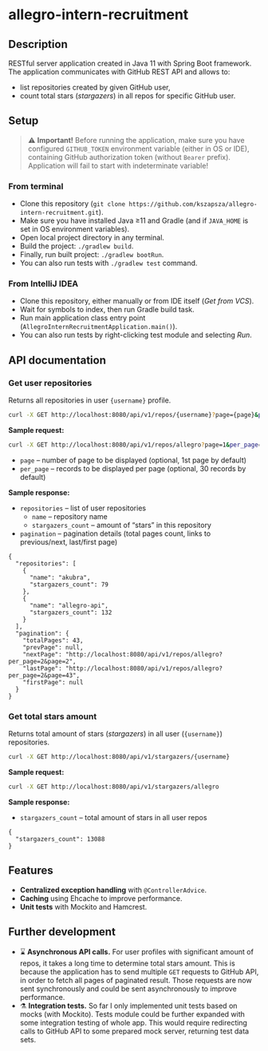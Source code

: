 # allegro-intern-recruitment

## Description

RESTful server application created in Java 11 with Spring Boot framework. The application communicates with GitHub REST
API and allows to:

* list repositories created by given GitHub user,
* count total stars (*stargazers*) in all repos for specific GitHub user.

## Setup

> :warning: **Important!** Before running the application, make sure you have configured `GITHUB_TOKEN` environment
> variable (either in OS or IDE), containing GitHub authorization token (without `Bearer` prefix). Application will fail
> to start with indeterminate variable!

### From terminal

* Clone this repository (`git clone https://github.com/kszapsza/allegro-intern-recruitment.git`).
* Make sure you have installed Java ≥11 and Gradle (and if `JAVA_HOME` is set in OS environment variables).
* Open local project directory in any terminal.
* Build the project: `./gradlew build`.
* Finally, run built project: `./gradlew bootRun`.
* You can also run tests with `./gradlew test` command.

### From IntelliJ IDEA

* Clone this repository, either manually or from IDE itself (*Get from VCS*).
* Wait for symbols to index, then run Gradle build task.
* Run main application class entry point (`AllegroInternRecruitmentApplication.main()`).
* You can also run tests by right-clicking test module and selecting *Run*.

## API documentation

### Get user repositories

Returns all repositories in user `{username}` profile.

```bash
curl -X GET http://localhost:8080/api/v1/repos/{username}?page={page}&per_page={per_page}
```

**Sample request:**

```bash
curl -X GET http://localhost:8080/api/v1/repos/allegro?page=1&per_page=2
```

* `page` – number of page to be displayed (optional, 1st page by default)
* `per_page` – records to be displayed per page (optional, 30 records by default)

**Sample response:**

* `repositories` – list of user repositories
    * `name` – repository name
    * `stargazers_count` – amount of “stars” in this repository
* `pagination` – pagination details (total pages count, links to previous/next, last/first page)

```json5
{
  "repositories": [
    {
      "name": "akubra",
      "stargazers_count": 79
    },
    {
      "name": "allegro-api",
      "stargazers_count": 132
    }
  ],
  "pagination": {
    "totalPages": 43,
    "prevPage": null,
    "nextPage": "http://localhost:8080/api/v1/repos/allegro?per_page=2&page=2",
    "lastPage": "http://localhost:8080/api/v1/repos/allegro?per_page=2&page=43",
    "firstPage": null
  }
}
```

### Get total stars amount

Returns total amount of stars (*stargazers*) in all user (`{username}`) repositories.

```bash
curl -X GET http://localhost:8080/api/v1/stargazers/{username}
```

**Sample request:**

```bash
curl -X GET http://localhost:8080/api/v1/stargazers/allegro
```

**Sample response:**

* `stargazers_count` – total amount of stars in all user repos

```json5
{
  "stargazers_count": 13088
}
```

## Features

* **Centralized exception handling** with `@ControllerAdvice`.
* **Caching** using Ehcache to improve performance.
* **Unit tests** with Mockito and Hamcrest.

## Further development

* :hourglass: **Asynchronous API calls.** For user profiles with significant amount of repos, it takes a long time to determine
  total stars amount. This is because the application has to send multiple `GET` requests to GitHub API, in order to
  fetch all pages of paginated result. Those requests are now sent synchronously and could be sent asynchronously to
  improve performance.
* :alembic: **Integration tests.** So far I only implemented unit tests based on mocks (with Mockito). Tests module could be
  further expanded with some integration testing of whole app. This would require redirecting calls to GitHub API to
  some prepared mock server, returning test data sets.